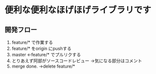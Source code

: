 # 便利な便利なほげほげライブラリです

## 開発フロー
1. feature/* で作業する
2. feature/* をorigin にpushする
3. master <-feature/* でプルリクする
4. とりあえず阿部がソースコードレビュー ->気になる部分はコメント
5. merge done. ->delete feature/*